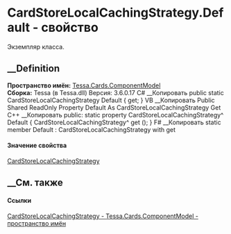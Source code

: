 # CardStoreLocalCachingStrategy.Default - свойство
Экземпляр класса.
##  __Definition
 **Пространство имён:**
[Tessa.Cards.ComponentModel](N_Tessa_Cards_ComponentModel.htm)  
 **Сборка:** Tessa (в Tessa.dll) Версия: 3.6.0.17
C# __Копировать
     public static CardStoreLocalCachingStrategy Default { get; }
VB __Копировать
     Public Shared ReadOnly Property Default As CardStoreLocalCachingStrategy
    	Get
C++ __Копировать
     public:
    static property CardStoreLocalCachingStrategy^ Default {
    	CardStoreLocalCachingStrategy^ get ();
    }
F# __Копировать
     static member Default : CardStoreLocalCachingStrategy with get
#### Значение свойства
[CardStoreLocalCachingStrategy](T_Tessa_Cards_ComponentModel_CardStoreLocalCachingStrategy.htm)
##  __См. также
#### Ссылки
[CardStoreLocalCachingStrategy -
](T_Tessa_Cards_ComponentModel_CardStoreLocalCachingStrategy.htm)
[Tessa.Cards.ComponentModel - пространство
имён](N_Tessa_Cards_ComponentModel.htm)
